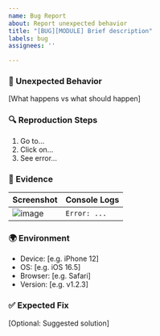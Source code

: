 ```yaml
---
name: Bug Report
about: Report unexpected behavior
title: "[BUG][MODULE] Brief description"
labels: bug
assignees: ''

---
```


### 🐞 Unexpected Behavior  
[What happens vs what should happen]

### 🔍 Reproduction Steps  
1. Go to...
2. Click on...
3. See error...

### 📸 Evidence  
| Screenshot | Console Logs |  
|------------|--------------|  
| ![image]() | `Error: ...` |  

### 🌍 Environment  
- Device: [e.g. iPhone 12]  
- OS: [e.g. iOS 16.5]  
- Browser: [e.g. Safari]  
- Version: [e.g. v1.2.3]  

### ✅ Expected Fix  
[Optional: Suggested solution]